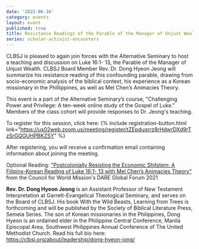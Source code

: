 ```yaml
---
date: '2022-06-16'
category: events
layout: event
published: true
title: Resistance Readings of the Parable of the Manager of Unjust Wealth
series: scholar-activist-encounters
---
```

CLBSJ is pleased to again join forces with the Alternative Seminary to host a teaching and discussion on Luke 16:1- 13, the Parable of the Manager of Unjust Wealth. CLBSJ Board Member Rev. Dr. Dong Hyeon Jeong will summarize his resistance reading of this confounding parable, drawing from socio-economic analysis of the biblical context, his experience as a Korean missionary in the Phillippines, as well as Mel Chen’s Animacies Theory.

This event is a part of the Alternative Seminary’s course, "Challenging Power and Privilege: A ten-week online study of the Gospel of Luke." Members of the class cohort will provide responses to Dr. Jeong's teaching.

To register for this session, click here: {% include registration-button.html link="https://us02web.zoom.us/meeting/register/tZEpduqrrz8rHdwrDXd9rTzSrGQGUHPBKZSY" %}

After registering, you will receive a confirmation email containing information about joining the meeting.

Optional Reading: ["Postcolonially Resisting the Economic Shitstem: A Filipinx-Korean Reading of Luke 16:1- 13 with Mel Chen’s Animacies Theory"](https://clbsj.org/resources/jeong-dong-hyeon_luke16.pdf) from the Council for World Mission's DARE Global Forum 2021

**Rev. Dr. Dong Hyeon Jeong** is an Assistant Professor of New Testament Interpretation at Garrett-Evangelical Theological Seminary, and serves on the Board of CLBSJ. His book With the Wild Beasts, Learning from Trees is forthcoming and will be published by the Society of Biblical Literature Press, Semeia Series. The son of Korean missionaries in the Philippines, Dong Hyeon is an ordained elder in the Philippine Central Conference, Manila Episcopal Area, Southwest Philippines Annual Conference of The United Methodist Church. Read his full bio here: https://clbsj.org/about/leadership/dong-hyeon-jong/
